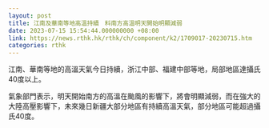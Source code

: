 ```yaml
---
layout: post
title: 江南及華南等地高溫持續　料南方高溫明天開始明顯減弱
date: 2023-07-15 15:54:44.000000000 +08:00
link: https://news.rthk.hk/rthk/ch/component/k2/1709017-20230715.htm
categories: rthk
---
```


江南、華南等地的高溫天氣今日持續，浙江中部、福建中部等地，局部地區達攝氏40度以上。

氣象部門表示，明天開始南方的高溫在颱風的影響下，將會明顯減弱，而在強大的大陸高壓影響下，未來幾日新疆大部分地區有持續高溫天氣，部分地區可能超過攝氏40度。
